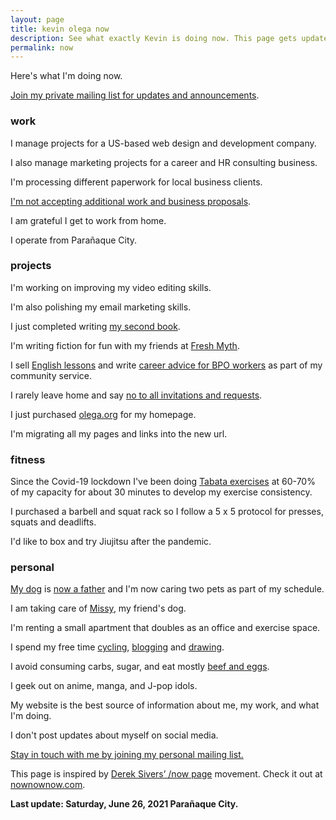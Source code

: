 ```yaml
---
layout: page
title: kevin olega now
description: See what exactly Kevin is doing now. This page gets updated regularly.
permalink: now
---
```

Here's what I'm doing now.

[Join my private mailing list for updates and announcements](https://sendfox.com/kevinolega).

### work

I manage projects for a US-based web design and development company.

I also manage marketing projects for a career and HR consulting business.

I'm processing different paperwork for local business clients.

[I'm not accepting additional work and business proposals](https://olega.org/n/).

I am grateful I get to work from home. 

I operate from Parañaque City.

### projects

I'm working on improving my video editing skills.

I'm also polishing my email marketing skills.

I just completed writing [my second book](https://callcentertrainingtips.com/shy-book).

I'm writing fiction for fun with my friends at [Fresh Myth](https://www.facebook.com/FreshMyth/).

I sell [English lessons](https://callcentertrainingtips.com/promos/) and write [career advice for BPO workers][1] as part of my community service.

I rarely leave home and say [no to all invitations and requests](https://olega.org/n).

I just purchased [olega.org](https://olega.org/) for my homepage. 

I'm migrating all my pages and links into the new url.

### fitness

Since the Covid-19 lockdown I've been doing [Tabata exercises](https://minimalchanges.com/tabata) at 60-70% of my capacity for about 30 minutes to develop my exercise consistency.

I purchased a barbell and squat rack so I follow a 5 x 5 protocol for presses, squats and deadlifts.

I'd like to box and try Jiujitsu after the pandemic.

### personal

[My dog][4] is [now a father](https://www.instagram.com/p/B4gpVKEn4ZS/) and I'm now caring two pets as part of my schedule.

I am taking care of [Missy](https://www.instagram.com/p/CNIfQyrH9lS/?igshid=nsyvxrtdc45w), my friend's dog.

I'm renting a small apartment that doubles as an office and exercise space.

I spend my free time [cycling][5], [blogging][7] and [drawing][8].

I avoid consuming carbs, sugar, and eat mostly [beef and eggs][9].

I geek out on anime, manga, and J-pop idols.

My website is the best source of information about me, my work, and what I'm doing. 

I don't post updates about myself on social media.

[Stay in touch with me by joining my personal mailing list.][10]


This page is inspired by [Derek Sivers’ /now page][11] movement. Check it out at [nownownow.com][12].

**Last update: Saturday, June 26, 2021 Parañaque City.**


[1]:	http://callcentertrainingtips.com/
[4]:	https://www.instagram.com/p/BqF7xlBlPSm/
[5]:	https://www.instagram.com/p/BdlqCqkHHJ8/
[7]:	http://minimalchanges.com
[8]:	https://photos.app.goo.gl/ikZWBgSuOOxXMjaD3
[9]:	http://philippineislandliving.com/carnivore-diet-philippines-first-attempt/
[10]:	https://sendfox.com/kevinolega
[11]:	http://sivers.org/nowff
[12]:	http://nownownow.com

